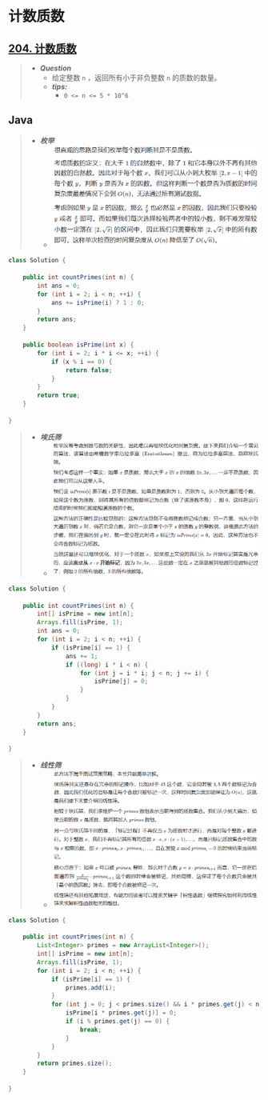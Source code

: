 # 计数质数

## [204. 计数质数](https://leetcode.cn/problems/count-primes/)

> - ***Question***
>   - 给定整数 `n` ，返回所有小于非负整数 `n` 的质数的数量。
>   - ***tips:***
>     - `0 <= n <= 5 * 10^6`

## Java

> - ***枚举***
>   - ![image](images/计数质数枚举.png)

```java
class Solution {
    
    public int countPrimes(int n) {
        int ans = 0;
        for (int i = 2; i < n; ++i) {
            ans += isPrime(i) ? 1 : 0;
        }
        return ans;
    }
    
    public boolean isPrime(int x) {
        for (int i = 2; i * i <= x; ++i) {
            if (x % i == 0) {
                return false;
            }
        }
        return true;
    }
    
}
```

> - ***埃氏筛***
>   - ![image](images/计数质数埃氏筛.png)

```java
class Solution {
    
    public int countPrimes(int n) {
        int[] isPrime = new int[n];
        Arrays.fill(isPrime, 1);
        int ans = 0;
        for (int i = 2; i < n; ++i) {
            if (isPrime[i] == 1) {
                ans += 1;
                if ((long) i * i < n) {
                    for (int j = i * i; j < n; j += i) {
                        isPrime[j] = 0;
                    }
                }
            }
        }
        return ans;
    }
    
}
```

> - ***线性筛***
>   - ![image](images/计数质数线性筛.png)

```java
class Solution {
    
    public int countPrimes(int n) {
        List<Integer> primes = new ArrayList<Integer>();
        int[] isPrime = new int[n];
        Arrays.fill(isPrime, 1);
        for (int i = 2; i < n; ++i) {
            if (isPrime[i] == 1) {
                primes.add(i);
            }
            for (int j = 0; j < primes.size() && i * primes.get(j) < n; ++j) {
                isPrime[i * primes.get(j)] = 0;
                if (i % primes.get(j) == 0) {
                    break;
                }
            }
        }
        return primes.size();
    }
    
}
```
